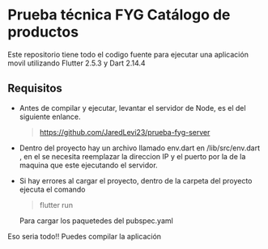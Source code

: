 # Prueba técnica FYG Catálogo de productos

Este repositorio tiene todo el codigo fuente para ejecutar una aplicación movil utilizando Flutter 2.5.3 y Dart 2.14.4

## Requisitos

- Antes de compilar y ejecutar, levantar el servidor de Node, es el del siguiente enlance. 
    > https://github.com/JaredLevi23/prueba-fyg-server

- Dentro del proyecto hay un archivo llamado env.dart en /lib/src/env.dart ,
en el se necesita reemplazar la direccion IP y el puerto por la de la maquina que
este ejecutando el servidor.

- Si hay errores al cargar el proyecto, dentro de la carpeta del proyecto ejecuta el comando
    > flutter run
    
    Para cargar los paquetedes del pubspec.yaml

Eso seria todo!! Puedes compilar la aplicación

